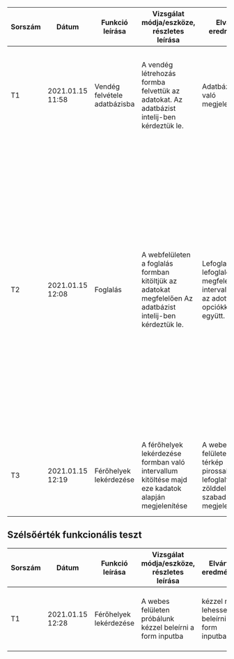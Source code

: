 | Sorszám |Dátum| Funkció leírása| Vizsgálat módja/eszköze, részletes leírása | Elvárt eredmény| Eredmény
|--|--|--|--|--|--|
|T1|2021.01.15 11:58|Vendég felvétele adatbázisba|A vendég létrehozás formba felvettük az adatokat. Az adatbázist intelij-ben kérdeztük le.|Adatbázisban való megjelenés|   Az ID-t automatikus generálja. Lakcím, email és név adatait bekerültek az adatbázisba a telefonszámot nem sikerült adatbázisba felvenni
|T2|2021.01.15 12:08|Foglalás|A webfelületen a foglalás formban kitöltjük az adatokat megfelelően Az adatbázist intelij-ben kérdeztük le.| Lefoglalás lefoglalódik a megfelelő idő intervallumra az adott opciókkal együtt.|A reserevation és a costumer tábla ID-je folyamatosan növekszik , de a két tábla auto increment funkciója összevonódik. Caravan és Electricity mezőkben még a kódban megadott kezdőértéket viszi fel a formban meg adott opciók helyett. De a foglalás megtörténik mert az adott Kemping slotba bekerül a formban megadott férőhely száma illetve a formban megadott vendég ID-ja.
|T3|2021.01.15 12:19|Férőhelyek lekérdezése|A férőhelyek lekérdezése formban való intervallum kitöltése majd eze kadatok alapján megjelenítése| A webes felületen való térkép pirossal a lefoglalt illetve zölddel a még szabad helyek megjelenítése.| A térképen megjelenek a megfelelő színnel a megfelelő helyen a megfelelő időpont között a férőhelyek.
 ## Szélsőérték funkcionális  teszt
  | Sorszám |Dátum| Funkció leírása| Vizsgálat módja/eszköze, részletes leírása | Elvárt eredmény| Eredmény
|--|--|--|--|--|--|
|T1|2021.01.15 12:28| Férőhelyek lekérdezése | A webes felületen próbálunk kézzel beleírni a form inputba| kézzel ne lehessen beleírni a form inputba| Nem tudunk bele írni a form inputba. Tehát működik